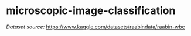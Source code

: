 # microscopic-image-classification
*Dataset source:* https://www.kaggle.com/datasets/raabindata/raabin-wbc

